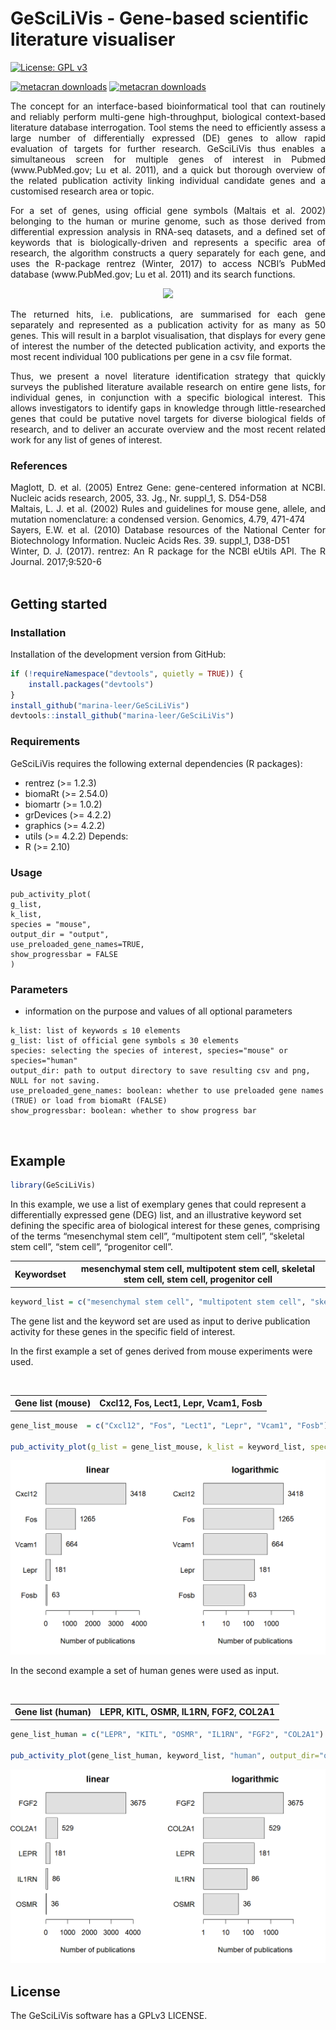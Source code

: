 
# GeSciLiVis - Gene-based scientific literature visualiser 
 
 <!-- badges -->
[![License: GPL v3](https://img.shields.io/badge/License-GPLv3-blue.svg)](https://www.gnu.org/licenses/gpl-3.0) 

[![metacran downloads](https://cranlogs.r-pkg.org/badges/grand-total/GeSciLiVis)](https://cranlogs.r-pkg.org/badges/grand-total/GeSciLiVis) 
[![metacran downloads](https://cranlogs.r-pkg.org/badges/month/GeSciLiVis)](https://cran.r-project.org/package=GeSciLiVis)


<p align="justify">
The concept for an interface-based bioinformatical tool that can routinely and reliably perform multi-gene high-throughput, biological context-based literature database interrogation. Tool stems the need to efficiently assess a large number of differentially expressed (DE) genes to allow rapid evaluation of targets for further research. GeSciLiVis thus enables a simultaneous screen for multiple genes of interest in Pubmed (www.PubMed.gov; Lu et al. 2011), and a quick but thorough overview of the related publication activity linking individual candidate genes and a customised research area or topic.
</p>

<p align="justify">
For a set of genes, using official gene symbols (Maltais et al. 2002) belonging to the human or murine genome, such as those derived from differential expression analysis in RNA-seq datasets, and a defined set of keywords that is biologically-driven and represents a specific area of research, the algorithm constructs a query separately for each gene, and uses the R-package rentrez (Winter, 2017) to access NCBI’s PubMed database (www.PubMed.gov; Lu et al. 2011) and its search functions. 
</p>

<p align="center">
  <img src=https://github.com/marina-leer/GeSciLiVis/blob/main/vignettes/test_figure.png>
</p>

<p align="justify">
The returned hits, i.e. publications, are summarised for each gene separately and represented as a publication activity for as many as 50 genes. This will result in a barplot visualisation, that displays for every gene of interest the number of the detected publication activity, and exports the most recent individual 100 publications per gene in a csv file format.
</p>

<p align="justify">
Thus, we present a novel literature identification strategy that quickly surveys the published literature available research on entire gene lists, for individual genes, in conjunction with a specific biological interest. This allows investigators to identify gaps in knowledge through little-researched genes that could be putative novel targets for diverse biological fields of research, and to deliver an accurate overview and the most recent related work for any list of genes of interest. 
</p>


### References
<p align="justify">
Maglott, D. et al. (2005) Entrez Gene: gene-centered information at NCBI. Nucleic acids research, 2005, 33. Jg., Nr. suppl_1, S. D54-D58 <br>
Maltais, L. J. et al. (2002) Rules and guidelines for mouse gene, allele, and mutation nomenclature: a condensed version. Genomics, 4.79, 471-474 <br>
Sayers, E.W. et al. (2010) Database resources of the National Center for Biotechnology Information. Nucleic Acids Res. 39. suppl_1, D38-D51 <br>
Winter, D. J. (2017). rentrez: An R package for the NCBI eUtils API. The R Journal. 2017;9:520-6 <br>
<br>
</p>

## Getting started


### Installation

Installation of the development version from GitHub:
```r
if (!requireNamespace("devtools", quietly = TRUE)) {
    install.packages("devtools")
}
install_github("marina-leer/GeSciLiVis")
devtools::install_github("marina-leer/GeSciLiVis")
```

### Requirements
GeSciLiVis requires the following external dependencies (R packages):
- rentrez (>= 1.2.3)
- biomaRt (>= 2.54.0)
- biomartr (>= 1.0.2)
- grDevices (>= 4.2.2)
- graphics (>= 4.2.2)
- utils (>= 4.2.2)
Depends:
- R (>= 2.10)

### Usage
```
pub_activity_plot(
g_list,
k_list,
species = "mouse",
output_dir = "output",
use_preloaded_gene_names=TRUE,
show_progressbar = FALSE
)

```

### Parameters
-  information on the purpose and values of all optional parameters
```
k_list: list of keywords ≤ 10 elements
g_list: list of official gene symbols ≤ 30 elements
species: selecting the species of interest, species="mouse" or species="human"
output_dir: path to output directory to save resulting csv and png, NULL for not saving.
use_preloaded_gene_names: boolean: whether to use preloaded gene names (TRUE) or load from biomaRt (FALSE)
show_progressbar: boolean: whether to show progress bar
```
<br>

## Example

```r 
library(GeSciLiVis)
```

In this example, we use a list of exemplary genes that could represent a differentially expressed gene (DEG) list, and an illustrative keyword set defining the specific area of biological interest for these genes, comprising of the terms “mesenchymal stem cell”, “multipotent stem cell”, “skeletal stem cell”, “stem cell”, “progenitor cell”. 

<table class="tg">
  <tr>
    <th class="tg-031e">Keywordset</th>
    <th class="tg-031e">mesenchymal stem cell, multipotent stem cell, skeletal stem cell, stem cell, progenitor cell</th>
  </tr>
</table>



```r
keyword_list = c("mesenchymal stem cell", "multipotent stem cell", "skeletal stem cell", "stem cell", "progenitor cell")
```

The gene list and the keyword set are used as input to derive publication activity for these genes in the specific field of interest.

In the first example a set of genes derived from mouse experiments were used.

<br>
<table class="tg">
  <tr>
    <th class="tg-031e">Gene list (mouse)</th>
    <th class="tg-031e">Cxcl12, Fos, Lect1, Lepr, Vcam1, Fosb</th>
  </tr>
</table>

```r
gene_list_mouse  = c("Cxcl12", "Fos", "Lect1", "Lepr", "Vcam1", "Fosb")

pub_activity_plot(g_list = gene_list_mouse, k_list = keyword_list, species = "mouse", output_dir="output", use_preloaded_gene_names=TRUE)
```
<p align="center">
  <img src=https://github.com/marina-leer/GeSciLiVis/blob/main/vignettes/Example_1_mouse.png>
</p>


In the second example a set of human genes were used as input.


<br>
<table class="tg">
  <tr>
    <th class="tg-031e">Gene list (human)</th>
    <th class="tg-031e">LEPR, KITL, OSMR, IL1RN, FGF2, COL2A1</th>
  </tr>
</table>


```r
gene_list_human = c("LEPR", "KITL", "OSMR", "IL1RN", "FGF2", "COL2A1")

pub_activity_plot(gene_list_human, keyword_list, "human", output_dir="output", use_preloaded_gene_names=TRUE)
```

<p align="center">
  <img src=https://github.com/marina-leer/GeSciLiVis/blob/main/vignettes/Example_2_human.png>
</p>

## License
The GeSciLiVis software has a GPLv3 LICENSE.


